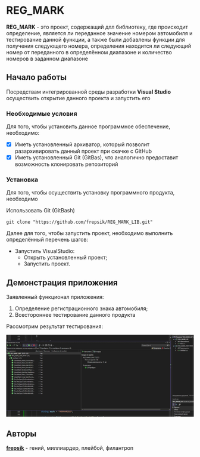 # REG_MARK

**REG_MARK** - это проект, содержащий длл библиотеку, где происходит определение, является ли переданное значение номером автомобиля и тестирование данной функции, а также были добавлены функции для получения следующего номера, определения находится ли следующий номер от переданного в определённом диапазоне и количество номеров в заданном диапазоне

## Начало работы

Посредствам интегрированной среды разработки **Visual Studio** осуществить открытие данного проекта и запустить его

### Необходимые условия

Для того, чтобы установить данное программное обеспечение, необходимо:

- [X] Иметь установленный архиватор, который позволит разархивировать данный проект при скачке с GitHub
- [X] Иметь установленный Git (GitBas), что аналогично предоставит возможность клонировать репозиторий 

### Установка

Для того, чтобы осуществить установку программного продукта, необходимо

Использовать Git (GitBash)
```
git clone "https://github.com/frepsik/REG_MARK_LIB.git"
```

Далее для того, чтобы запустить проект, необходимо выполнить определённый перечень шагов:
- Запустить VisualStudio:
  - Открыть установленный проект;
  - Запустить проект.


## Демонстрация приложения
Заявленный функционал приложения:
1. Определение регистрационного знака автомобиля;
2. Всестороннее тестирование данного продукта

Рассмотрим результат тестирования:

<p align=center>
	<img src=".\testsResult.jpg" alt="result"/>
</p>

## Авторы

**[frepsik](https://github.com/frepsik)** - гений, миллиардер, плейбой, филантроп